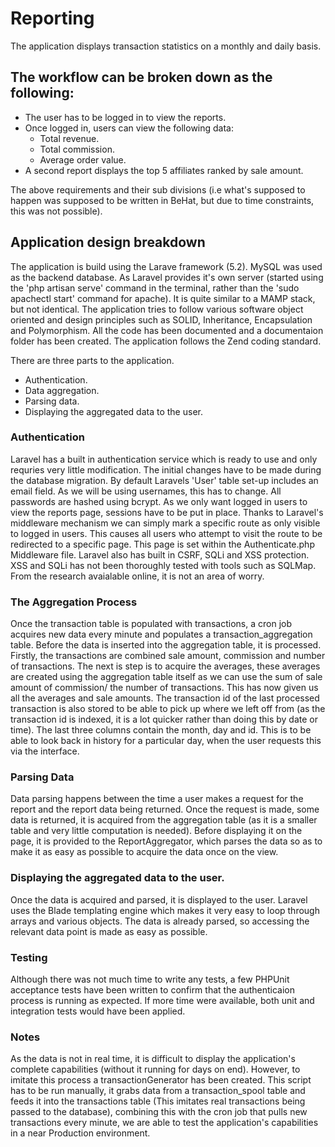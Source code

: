 # Reporting

The application displays transaction statistics on a monthly and daily basis.

## The workflow can be broken down as the following:
  - The user has to be logged in to view the reports.
  - Once logged in, users can view the following data:
    - Total revenue.
    - Total commission.
    - Average order value.
  - A second report displays the top 5 affiliates ranked by sale amount.

The above requirements and their sub divisions (i.e what's supposed to happen was supposed to be written in BeHat, but due to time constraints, this was not possible).

## Application design breakdown

The application is build using the Larave framework (5.2). MySQL was used as the backend database. As Laravel provides it's own server (started using the 'php artisan serve' command in the terminal, rather than the 'sudo apachectl start' command for apache). It is quite similar to a MAMP stack, but not identical. The application tries to follow various software object oriented and design principles such as SOLID, Inheritance, Encapsulation and Polymorphism. All the code has been documented and a documentaion folder has been created. The application follows the Zend coding standard. 

There are three parts to the application.
  - Authentication.
  - Data aggregation.
  - Parsing data.
  - Displaying the aggregated data to the user.

### Authentication

Laravel has a built in authentication service which is ready to use and only requries very little modification. The initial changes have to be made during the database migration. By default Laravels 'User' table set-up includes an email field. As we will be using usernames, this has to change. All passwords are hashed using bcrypt. As we only want logged in users to view the reports page, sessions have to be put in place. Thanks to Laravel's middleware mechanism we can simply mark a specific route as only visible to logged in users. This causes all users who attempt to visit the route to be redirected to a specific page. This page is set within the Authenticate.php Middleware file. Laravel also has built in CSRF, SQLi and XSS protection. XSS and SQLi has not been thoroughly tested with tools such as SQLMap. From the research avaialable online, it is not an area of worry.

### The Aggregation Process 

Once the transaction table is populated with transactions, a cron job acquires new data every minute and populates a transaction_aggregation table. Before the data is inserted into the aggregation table, it is processed. Firstly, the transactions are combined sale amount, commission and number of transactions. The next is step is to acquire the averages, these averages are created using the aggregation table itself as we can use the sum of sale amount of commission/ the number of transactions. This has now given us all the averages and sale amounts. The transaction id of the last processed transaction is also stored to be able to pick up where we left off from (as the transaction id is indexed, it is a lot quicker rather than doing this by date or time). The last three columns contain the month, day and id. This is to be able to look back in history for a particular day, when the user requests this via the interface.

### Parsing Data

Data parsing happens between the time a user makes a request for the report and the report data being returned. Once the request is made, some data is returned, it is acquired from the aggregation table (as it is a smaller table and very little computation is needed). Before displaying it on the page, it is provided to the ReportAggregator, which parses the data so as to make it as easy as possible to acquire the data once on the view. 

### Displaying the aggregated data to the user.

Once the data is acquired and parsed, it is displayed to the user. Laravel uses the Blade templating engine which makes it very easy to loop through arrays and various objects. The data is already parsed, so accessing the relevant data point is made as easy as possible.

### Testing

Although there was not much time to write any tests, a few PHPUnit acceptance tests have been written to confirm that the authenticaion process is running as expected. If more time were available, both unit and integration tests would have been applied.

### Notes

As the data is not in real time, it is difficult to display the application's complete capabilities (without it running for days on end). However, to imitate this process a transactionGenerator has been created. This script has to be run manually, it grabs data from a transaction_spool table and feeds it into the transactions table (This imitates real transactions being passed to the database), combining this with the cron job that pulls new transactions every minute, we are able to test the application's capabilities in a near Production environment.
